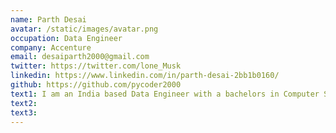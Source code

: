 ```yaml
---
name: Parth Desai
avatar: /static/images/avatar.png
occupation: Data Engineer
company: Accenture
email: desaiparth2000@gmail.com
twitter: https://twitter.com/lone_Musk
linkedin: https://www.linkedin.com/in/parth-desai-2bb1b0160/
github: https://github.com/pycoder2000
text1: I am an India based Data Engineer with a bachelors in Computer Science. I am passionate about Data Science and Automation. I am also fascinated with Mathematics and wish to make a career out of it someday.
text2:
text3:
---
```

